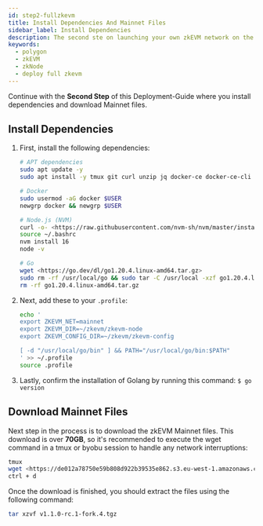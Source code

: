 ```yaml
---
id: step2-fullzkevm
title: Install Dependencies And Mainnet Files
sidebar_label: Install Dependencies
description: The second ste on launching your own zkEVM network on the Goerli testnet.
keywords:
  - polygon
  - zkEVM
  - zkNode
  - deploy full zkevm
---
```


Continue with the **Second Step** of this Deployment-Guide where you install dependencies and download Mainnet files.

## Install Dependencies

1. First, install the following dependencies:

   ```bash
   # APT dependencies
   sudo apt update -y
   sudo apt install -y tmux git curl unzip jq docker-ce docker-ce-cli containerd.io docker-buildx-plugin docker-compose-plugin

   # Docker
   sudo usermod -aG docker $USER
   newgrp docker && newgrp $USER

   # Node.js (NVM)
   curl -o- <https://raw.githubusercontent.com/nvm-sh/nvm/master/install.sh> | bash
   source ~/.bashrc
   nvm install 16
   node -v

   # Go
   wget <https://go.dev/dl/go1.20.4.linux-amd64.tar.gz>
   sudo rm -rf /usr/local/go && sudo tar -C /usr/local -xzf go1.20.4.linux-amd64.tar.gz
   rm -rf go1.20.4.linux-amd64.tar.gz
   ```

2. Next, add these to your `.profile`:

   ```bash
   echo '
   export ZKEVM_NET=mainnet
   export ZKEVM_DIR=~/zkevm/zkevm-node
   export ZKEVM_CONFIG_DIR=~/zkevm/zkevm-config

   [ -d "/usr/local/go/bin" ] && PATH="/usr/local/go/bin:$PATH"
   ' >> ~/.profile
   source .profile
   ```

3. Lastly, confirm the installation of Golang by running this command: `$ go version`

## Download Mainnet Files

Next step in the process is to download the zkEVM Mainnet files. This download is over **70GB**, so it's recommended to execute the wget command in a tmux or byobu session to handle any network interruptions:

```bash
tmux
wget <https://de012a78750e59b808d922b39535e862.s3.eu-west-1.amazonaws.com/v1.1.0-rc.1-fork.4.tgz>
ctrl + d
```

Once the download is finished, you should extract the files using the following command:

```bash
tar xzvf v1.1.0-rc.1-fork.4.tgz
```
